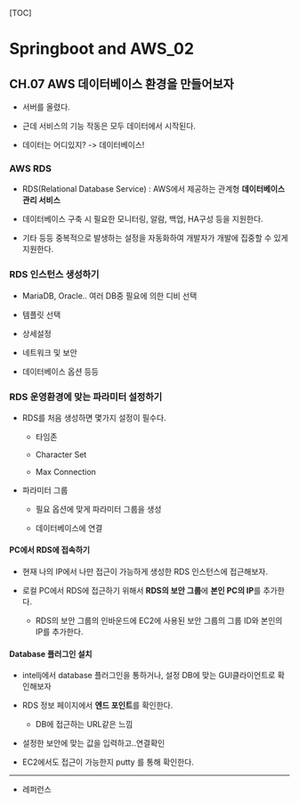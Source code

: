 [TOC]

# Springboot and AWS_02

## CH.07 AWS 데이터베이스 환경을 만들어보자

- 서버를 올렸다.

- 근데 서비스의 기능 작동은 모두 데이터에서 시작된다.

- 데이터는 어디있지? -> 데이터베이스!

### AWS RDS

- RDS(Relational Database Service) : AWS에서 제공하는 관계형 **데이터베이스 관리 서비스** 

- 데이터베이스 구축 시 필요한 모니터링, 알람, 백업, HA구성 등을 지원한다.

- 기타 등등 중복적으로 발생하는 설정을 자동화하여 개발자가 개발에 집중할 수 있게 지원한다.

### RDS 인스턴스 생성하기

- MariaDB, Oracle.. 여러 DB중 필요에 의한 디비 선택

- 템플릿 선택

- 상세설정

- 네트워크 및 보안

- 데이터베이스 옵션 등등 

### RDS 운영환경에 맞는 파라미터 설정하기

- RDS를 처음 생성하면 몇가지 설정이 필수다.
  
  - 타임존
  
  - Character Set
  
  - Max Connection

- 파라미터 그룹
  
  - 필요 옵션에 맞게 파라미터 그룹을 생성
  
  - 데이터베이스에 연결

#### PC에서 RDS에 접속하기

- 현재 나의 IP에서 나만 접근이 가능하게 생성한 RDS 인스턴스에 접근해보자. 

- 로컬 PC에서 RDS에 접근하기 위해서 **RDS의 보안 그룹**에 **본인 PC의 IP**를 추가한다.
  
  - RDS의 보안 그룹의 인바운드에 EC2에 사용된 보안 그룹의 그룹 ID와 본인의 IP를 추가한다. 

#### Database 플러그인 설치

- intellj에서 database 플러그인을 통하거나, 설정 DB에 맞는 GUI클라이언트로 확인해보자

- RDS 정보 페이지에서 **엔드 포인트**를 확인한다.
  
  - DB에 접근하는 URL같은 느낌

- 설정한 보안에 맞는 값을 입력하고..연결확인

- EC2에서도 접근이 가능한지 putty 를 통해 확인한다.

---

- 레퍼런스

> 
